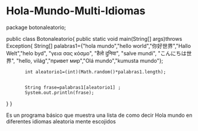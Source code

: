 Hola-Mundo-Multi-Idiomas
========================
package botonaleatorio;

public class Botonaleatorio{
   public static void main(String[] args)throws Exception{
       String[] palabras1={"hola mundo","hello world","你好世界","Hallo Welt","helo byd", "γεια σας κόσμο", "हैलो दुनिया", "salve mundi", "こんにちは世界", "hello, világ","привет мир","Olá mundo","kumusta mundo"};
    
           
           int aleatorio1=(int)(Math.random()*palabras1.length);
         
           
           String frase=palabras1[aleatorio1] ;
           System.out.println(frase);
   
   }
}

Es un programa básico que muestra una lista de como decir Hola mundo en diferentes idiomas aleatoria mente escojidos